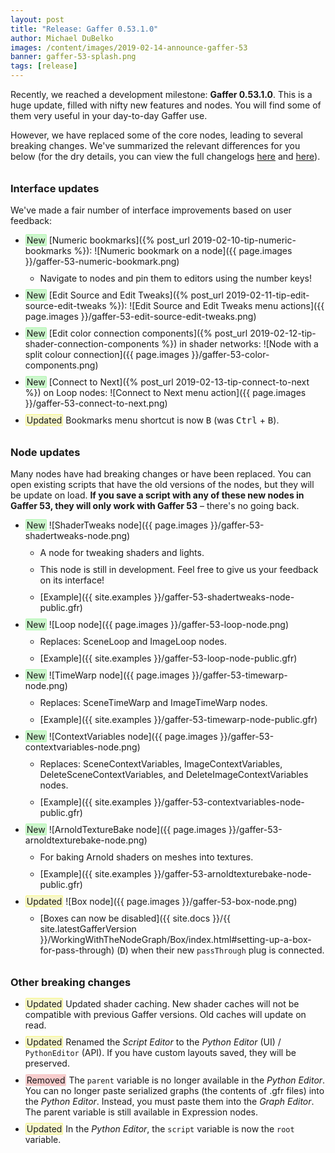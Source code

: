 ```yaml
---
layout: post
title: "Release: Gaffer 0.53.1.0"
author: Michael DuBelko
images: /content/images/2019-02-14-announce-gaffer-53
banner: gaffer-53-splash.png
tags: [release]
---
```


Recently, we reached a development milestone: **Gaffer 0.53.1.0**. This is a huge update, filled with nifty new features and nodes. You will find some of them very useful in your day-to-day Gaffer use.

<style type="text/css">
    span.changelog {
        border: 1px solid;
        padding: 0 1px; 
        border-radius: 2px;
    }
    span.changelog-new {
        background-color: #ccf7cc;
        border-color: #b4f7b4;
    }
    span.changelog-updated {
        background-color: #f7f7cc;
        border-color: #f7f784;
    }
    span.changelog-removed {
        background-color: #f7cccc;
        border-color: #f7cccc;
    }
    span.changelog-deleted {
        border: none;
        border-bottom: 1px dotted red;
    }
    li {
        margin-bottom: 10px;
    }
    li > ul li:first-child {
        margin-top: 10px;
    }
    h3 {
        margin-top: 2em;
    }
</style>

However, we have replaced some of the core nodes, leading to several breaking changes. We've summarized the relevant differences for you below (for the dry details, you can view the full changelogs [here](https://github.com/GafferHQ/gaffer/releases/tag/0.53.0.0) and [here](https://github.com/GafferHQ/gaffer/releases/tag/0.53.1.0)).

<!-- Interface Updates -->

### Interface updates ###
We've made a fair number of interface improvements based on user feedback:

- <span class="changelog changelog-new">New</span> [Numeric bookmarks]({% post_url 2019-02-10-tip-numeric-bookmarks %}): ![Numeric bookmark on a node]({{ page.images }}/gaffer-53-numeric-bookmark.png)
    - Navigate to nodes and pin them to editors using the number keys!
- <span class="changelog changelog-new">New</span> [Edit Source and Edit Tweaks]({% post_url 2019-02-11-tip-edit-source-edit-tweaks %}): ![Edit Source and Edit Tweaks menu actions]({{ page.images }}/gaffer-53-edit-source-edit-tweaks.png)
- <span class="changelog changelog-new">New</span> [Edit color connection components]({% post_url 2019-02-12-tip-shader-connection-components %}) in shader networks: ![Node with a split colour connection]({{ page.images }}/gaffer-53-color-components.png)
- <span class="changelog changelog-new">New</span> [Connect to Next]({% post_url 2019-02-13-tip-connect-to-next %}) on Loop nodes: ![Connect to Next menu action]({{ page.images }}/gaffer-53-connect-to-next.png)
- <span class="changelog changelog-updated">Updated</span> Bookmarks menu shortcut is now <kbd>B</kbd> (was <kbd>Ctrl</kbd> + <kbd>B</kbd>).

<!-- Node Updates -->

### Node updates ###
Many nodes have had breaking changes or have been replaced. You can open existing scripts that have the old versions of the nodes, but they will be update on load. **If you save a script with any of these new nodes in Gaffer 53, they will only work with Gaffer 53** &ndash; there's no going back.

- <span class="changelog changelog-new">New</span> ![ShaderTweaks node]({{ page.images }}/gaffer-53-shadertweaks-node.png)
    - A node for tweaking shaders and lights.
    - This node is still in development. Feel free to give us your feedback on its interface!
    - [Example]({{ site.examples }}/gaffer-53-shadertweaks-node-public.gfr)
- <span class="changelog changelog-new">New</span> ![Loop node]({{ page.images }}/gaffer-53-loop-node.png)
    - Replaces: SceneLoop and ImageLoop nodes.
    - [Example]({{ site.examples }}/gaffer-53-loop-node-public.gfr)
- <span class="changelog changelog-new">New</span> ![TimeWarp node]({{ page.images }}/gaffer-53-timewarp-node.png)
    - Replaces: SceneTimeWarp and ImageTimeWarp nodes.
    - [Example]({{ site.examples }}/gaffer-53-timewarp-node-public.gfr)
- <span class="changelog changelog-new">New</span> ![ContextVariables node]({{ page.images }}/gaffer-53-contextvariables-node.png)
    - Replaces: SceneContextVariables, ImageContextVariables, DeleteSceneContextVariables, and DeleteImageContextVariables nodes.
    - [Example]({{ site.examples }}/gaffer-53-contextvariables-node-public.gfr)
- <span class="changelog changelog-new">New</span> ![ArnoldTextureBake node]({{ page.images }}/gaffer-53-arnoldtexturebake-node.png)
    - For baking Arnold shaders on meshes into textures.
    - [Example]({{ site.examples }}/gaffer-53-arnoldtexturebake-node-public.gfr)
- <span class="changelog changelog-updated">Updated</span> ![Box node]({{ page.images }}/gaffer-53-box-node.png)
    - [Boxes can now be disabled]({{ site.docs }}/{{ site.latestGafferVersion }}/WorkingWithTheNodeGraph/Box/index.html#setting-up-a-box-for-pass-through) (<kbd>D</kbd>) when their new `passThrough` plug is connected.

<!-- Breaking Changes -->

### Other breaking changes ###

- <span class="changelog changelog-updated">Updated</span> Updated shader caching. New shader caches will not be compatible with previous Gaffer versions. Old caches will update on read.
- <span class="changelog changelog-updated">Updated</span> Renamed the _Script Editor_ to the _Python Editor_ (UI) / `PythonEditor` (API). If you have custom layouts saved, they will be preserved.
- <span class="changelog changelog-removed">Removed</span> The `parent` variable is no longer available in the _Python Editor_. You can no longer paste serialized graphs (the contents of .gfr files) into the _Python Editor_. Instead, you must paste them into the _Graph Editor_. The parent variable is still available in Expression nodes.
- <span class="changelog changelog-updated">Updated</span> In the _Python Editor_, the `script` variable is now the `root` variable.
